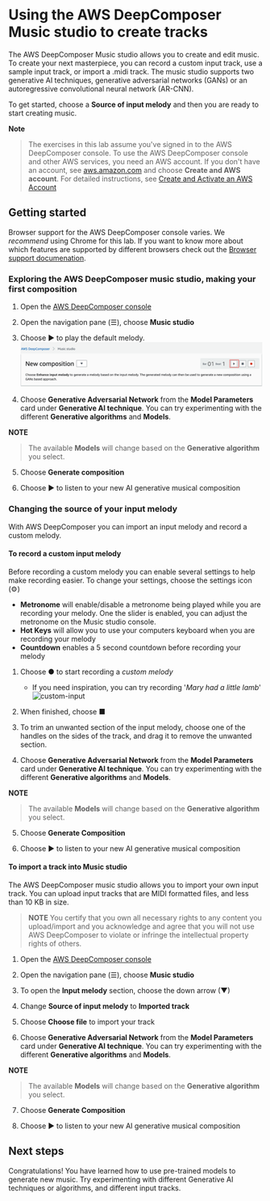 # Using the AWS DeepComposer Music studio to create tracks 
The AWS DeepComposer Music studio allows you to create and edit music. To create your next masterpiece, 
you can record a custom input track, use a sample input track, or import a .midi track. The music studio supports two
generative AI techniques, generative adversarial networks (GANs) or an autoregressive convolutional neural network (AR-CNN).

To get started, choose a **Source of input melody** and then you are ready to start creating music. 

**Note** 
>The exercises in this lab assume you've signed in to the AWS DeepComposer console. To use the AWS DeepComposer
>console and other AWS services, you need an AWS account. If you don't have an account, see [aws.amazon.com](https://aws.amazon.com/)
>and choose **Create and AWS account**. For detailed instructions, see [Create and Activate an AWS Account](https://aws.amazon.com/premiumsupport/knowledge-center/create-and-activate-aws-account/)

## Getting started 
Browser support for the AWS DeepComposer console varies. We *recommend* using Chrome for this lab. If you want to know
more about which features are supported by different browsers check out the [Browser support documenation](https://docs.aws.amazon.com/deepcomposer/latest/devguide/browser-support.html). 
  
### Exploring the AWS DeepComposer music studio, making your first composition  

1. Open the [AWS DeepComposer console](https://console.aws.amazon.com/deepcomposer)

2. Open the navigation pane (&#9776;), choose **Music studio**

3. Choose &#9658; to play the default melody.
![music-studio-press-play](images/lab1-press-play.png)

4. Choose **Generative Adversarial Network** from the **Model Parameters** card under **Generative AI technique**. You
can try experimenting with the different **Generative algorithms** and **Models**.

**NOTE**
> The available **Models** will change based on the **Generative algorithm** you select.  

5. Choose **Generate composition**

6. Choose &#9658; to listen to your new AI generative musical composition

### Changing the source of your input melody
With AWS DeepComposer you can import an input melody and record a custom melody.

#### To record a custom input melody 
Before recording a custom melody you can enable several settings to help make recording easier. 
To change your settings, choose the settings icon (&#x2699;)
 - **Metronome** will enable/disable a metronome being played while you are recording your melody. One the slider is enabled, you can adjust the metronome on the Music studio console.  
 - **Hot Keys** will allow you to use your computers keyboard when you are recording your melody 
 - **Countdown** enables a 5 second countdown before recording your melody 

1. Choose &#x25cf; to start recording a *custom melody*
    - If you need inspiration, you can try recording '*Mary had a little lamb*'
    ![custom-input](images/lab1-custom-music.png)

2. When finished, choose &#9632;

3. To trim an unwanted section of the input melody, choose one of the handles on the sides of the track, and drag it to remove the unwanted section.

4. Choose **Generative Adversarial Network** from the **Model Parameters** card under **Generative AI technique**. You
can try experimenting with the different **Generative algorithms** and **Models**.

**NOTE** 
>The available **Models** will change based on the **Generative algorithm** you select. 

5. Choose **Generate Composition**

6. Choose &#9658; to listen to your new AI generative musical composition

#### To import a track into Music studio 
The AWS DeepComposer music studio allows you to import your own input track. You can upload input tracks that are MIDI
formatted files, and less than 10 KB in size.  

>**NOTE**
>You certify that you own all necessary rights to any content you upload/import and you acknowledge and agree that you
>will not use AWS DeepComposer to violate or infringe the intellectual property rights of others.

1. Open the [AWS DeepComposer console](https://console.aws.amazon.com/deepcomposer)

2. Open the navigation pane (&#9776;), choose **Music studio**

3. To open the **Input melody** section, choose the down arrow (&#9660;)

4. Change **Source of input melody** to **Imported track**

5. Choose **Choose file** to import your track

6. Choose **Generative Adversarial Network** from the **Model Parameters** card under **Generative AI technique**. You
can try experimenting with the different **Generative algorithms** and **Models**.

**NOTE** 
> The available **Models** will change based on the **Generative algorithm** you select. 

7. Choose **Generate Composition**

8. Choose &#9658; to listen to your new AI generative musical composition

## Next steps 
Congratulations! You have learned how to use pre-trained models to generate new music. Try experimenting with different
Generative AI techniques or algorithms, and different input tracks.   
